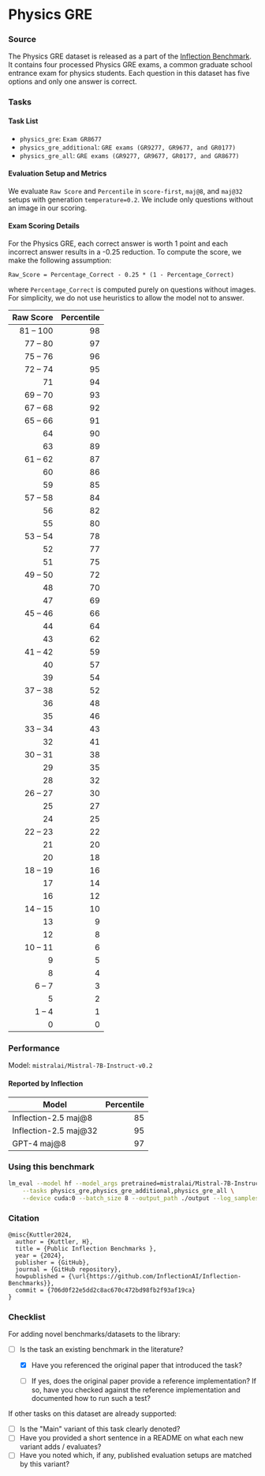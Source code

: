 # Physics GRE

### Source

The Physics GRE dataset is released as a part of the [Inflection Benchmark](https://github.com/InflectionAI/Inflection-Benchmarks). It contains four processed Physics GRE exams, a common graduate school entrance exam for physics students. Each question in this dataset has five options and only one answer is correct.



<!-- Title: `paper titles goes here` -->

<!-- Abstract: `link to paper PDF or arXiv abstract goes here` -->

<!-- `Short description of paper / benchmark goes here:` -->

<!-- Homepage: `homepage to the benchmark's website goes here, if applicable` -->


### Tasks

<!-- #### Groups

* `group_name`: `Short description` -->

#### Task List

* `physics_gre`: `Exam GR8677`
* `physics_gre_additional`: `GRE exams (GR9277, GR9677, and GR0177)`
* `physics_gre_all`: `GRE exams (GR9277, GR9677, GR0177, and GR8677)`

#### Evaluation Setup and Metrics

We evaluate `Raw Score` and `Percentile` in `score-first`, `maj@8`, and `maj@32` setups with generation `temperature=0.2`. We include only questions without an image in our scoring.


#### Exam Scoring Details
For the Physics GRE, each correct answer is worth 1 point and each incorrect answer results in a -0.25 reduction.
To compute the score, we make the following assumption:
```
Raw_Score = Percentage_Correct - 0.25 * (1 - Percentage_Correct)
```
where `Percentage_Correct` is computed purely on questions without images. For simplicity, we do not use heuristics to allow the model not to answer.

| Raw Score    | Percentile |
| -----------: | ---------: |
| 81 &ndash; 100       | 98         |
| 77 &ndash; 80        | 97         |
| 75 &ndash; 76        | 96         |
| 72 &ndash; 74        | 95         |
| 71           | 94         |
| 69 &ndash; 70        | 93         |
| 67 &ndash; 68        | 92         |
| 65 &ndash; 66        | 91         |
| 64           | 90         |
| 63           | 89         |
| 61 &ndash; 62        | 87         |
| 60           | 86         |
| 59           | 85         |
| 57 &ndash; 58        | 84         |
| 56           | 82         |
| 55           | 80         |
| 53 &ndash; 54        | 78         |
| 52           | 77         |
| 51           | 75         |
| 49 &ndash; 50        | 72         |
| 48           | 70         |
| 47           | 69         |
| 45 &ndash; 46        | 66         |
| 44           | 64         |
| 43           | 62         |
| 41 &ndash; 42        | 59         |
| 40           | 57         |
| 39           | 54         |
| 37 &ndash; 38        | 52         |
| 36           | 48         |
| 35           | 46         |
| 33 &ndash; 34        | 43         |
| 32           | 41         |
| 30 &ndash; 31        | 38         |
| 29           | 35         |
| 28           | 32         |
| 26 &ndash; 27        | 30         |
| 25           | 27         |
| 24           | 25         |
| 22 &ndash; 23        | 22         |
| 21           | 20         |
| 20           | 18         |
| 18 &ndash; 19        | 16         |
| 17           | 14         |
| 16           | 12         |
| 14 &ndash; 15        | 10         |
| 13           | 9          |
| 12           | 8          |
| 10 &ndash; 11        | 6          |
| 9            | 5          |
| 8            | 4          |
| 6 &ndash; 7          | 3          |
| 5            | 2          |
| 1 &ndash; 4          | 1          |
| 0            | 0          |

### Performance

Model: `mistralai/Mistral-7B-Instruct-v0.2`

#### Reported by Inflection

| Model                 | Percentile |
| ----------------------| ---------: |
| Inflection-2.5 maj@8  | 85         |
| Inflection-2.5 maj@32 | 95         |
| GPT-4 maj@8           | 97         |


### Using this benchmark

```bash
lm_eval --model hf --model_args pretrained=mistralai/Mistral-7B-Instruct-v0.2 \
	--tasks physics_gre,physics_gre_additional,physics_gre_all \
	--device cuda:0 --batch_size 8 --output_path ./output --log_samples
```

### Citation

```
@misc{Kuttler2024,
  author = {Kuttler, H},
  title = {Public Inflection Benchmarks },
  year = {2024},
  publisher = {GitHub},
  journal = {GitHub repository},
  howpublished = {\url{https://github.com/InflectionAI/Inflection-Benchmarks}},
  commit = {706d0f22e5dd2c8ac670c472bd98fb2f93af19ca}
}
```

### Checklist

For adding novel benchmarks/datasets to the library:
* [ ] Is the task an existing benchmark in the literature?
  * [x] Have you referenced the original paper that introduced the task?
  * [ ] If yes, does the original paper provide a reference implementation? If so, have you checked against the reference implementation and documented how to run such a test?


If other tasks on this dataset are already supported:
* [ ] Is the "Main" variant of this task clearly denoted?
* [ ] Have you provided a short sentence in a README on what each new variant adds / evaluates?
* [ ] Have you noted which, if any, published evaluation setups are matched by this variant?

